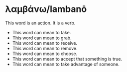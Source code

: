 # λαμβάνω/lambanō
This word is an action. It is a verb.

* This word can mean to take.
* This word can mean to grab.
* This word can mean to receive. 
* This word can mean to remove.
* This word can mean to choose.
* This word can mean to accept that something is true. 
* This word can mean to take advantage of someone.
